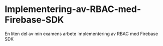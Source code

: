 # Implementering-av-RBAC-med-Firebase-SDK
En liten del av min examens arbete Implementering av RBAC med Firebase SDK
